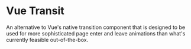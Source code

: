 # Vue Transit

An alternative to Vue's native transition component that is designed to be used for more sophisticated page enter and leave animations than what's currently feasible out-of-the-box.
